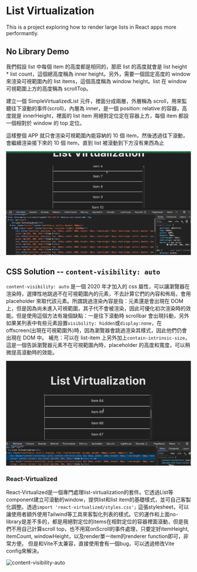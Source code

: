 # List Virtualization

This is a project exploring how to render large lists in React apps more performantly.

## No Library Demo

我們假設 list 中每個 item 的高度都是相同的，那麽 list 的高度就會是 list height \* list count，這個總高度稱為 inner height。另外，需要一個固定高度的 window 來渲染可視範圍內的 list items，這個高度稱為 window height。list 在 window 可視範圍上方的高度稱為 scrollTop。

建立一個 SimpleVirtualizedList 元件，裡面分成兩層，外層稱為 scroll，用來監聽往下滾動的事件(scroll)，內層為 inner，是一個 position: relative 的容器，高度就是 innerHeight，裡面的 list item 用絕對定位定在容器上方，每個 item 都設一個相對於 window 的 top 定位。

這樣整個 APP 就只會渲染可視範圍內能容納的 10 個 item，然後透過往下滾動，會繼續渲染接下來的 10 個 item，直到 list 被滾動到下方沒有東西為止

<img src="src/assets/no-library-demo.gif" alt="no-library" />

## CSS Solution -- `content-visibility: auto`

`content-visibility: auto` 是一個 2020 年才加入的 css 屬性，可以讓瀏覽器在渲染時，選擇性地跳過不在可視範圍內的元素，不去計算它們的內容和佈局，會用 placeholder 來取代該元素。所謂跳過渲染內容是指：元素還是會出現在 DOM 上，但是因為尚未進入可視範圍，其子代不會被渲染，因此可優化初次渲染時的效能。但是使用這個方法有幾個缺點：一是往下滾動時 scrollbar 會出現抖動，另外如果某列表中有些元素設置`visibility: hidden`或`display:none`，在 offscreen(出現在可視範圍外)時，因為瀏覽器會跳過渲染其樣式，因此他們仍會出現在 DOM 中。
補充：可以在 list-item 上另外加上`contain-intrinsic-size`，這是一個告訴瀏覽器元素不在可視範圍內時，placeholder 的高度和寬度，可以稍微提高滾動時的效能。

<img src="src/assets/use-css.gif" alt="content-visibility-auto" />

### React-Virtualized
React-Virtualized是一個專門處理list-virtualization的套件。它透過List等component建立可滾動的window，提供list和list item的基礎樣式，並可自己客製化調整。透過```import 'react-virtualized/styles.css';``` 這張stylesheet，可以讓使用者額外使用Tailwind等工具來客製化列表的樣式。它的運作和上面no-library是差不多的，都是用絕對定位的items在相對定位的容器裡面滾動，但是我們不用自己計算scroll top，也不用寫onScroll的事件處理，只要定好itemHeight, itemCount, windowHeight，以及render單一item的renderer function即可，非常方便。
但是和Vite不太兼容，直接使用會有一個bug，可以透過修改Vite config來解決。

<img src="src/assets/react-virtualized-list.gif" alt="content-visibility-auto" />

